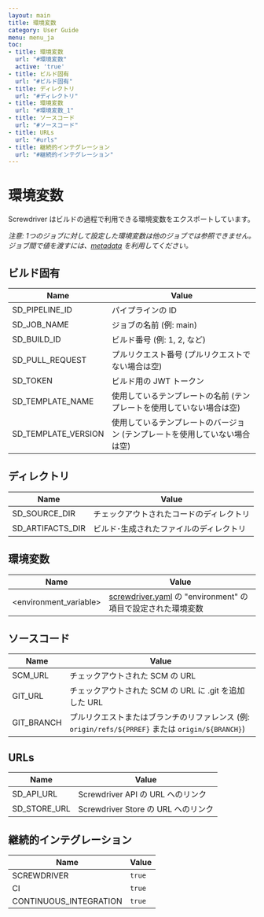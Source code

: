 ```yaml
---
layout: main
title: 環境変数
category: User Guide
menu: menu_ja
toc:
- title: 環境変数
  url: "#環境変数"
  active: 'true'
- title: ビルド固有
  url: "#ビルド固有"
- title: ディレクトリ
  url: "#ディレクトリ"
- title: 環境変数
  url: "#環境変数_1"
- title: ソースコード
  url: "#ソースコード"
- title: URLs
  url: "#urls"
- title: 継続的インテグレーション
  url: "#継続的インテグレーション"
---
```


# 環境変数

Screwdriver はビルドの過程で利用できる環境変数をエクスポートしています。

*注意: 1つのジョブに対して設定した環境変数は他のジョブでは参照できません。ジョブ間で値を渡すには、[metadata](./metadata) を利用してください。*

## ビルド固有

Name | Value
--- | ---
SD_PIPELINE_ID | パイプラインの ID
SD_JOB_NAME | ジョブの名前 (例: main)
SD_BUILD_ID | ビルド番号 (例: 1, 2, など)
SD_PULL_REQUEST | プルリクエスト番号 (プルリクエストでない場合は空)
SD_TOKEN | ビルド用の JWT トークン
SD_TEMPLATE_NAME | 使用しているテンプレートの名前 (テンプレートを使用していない場合は空)
SD_TEMPLATE_VERSION | 使用しているテンプレートのバージョン (テンプレートを使用していない場合は空)

## ディレクトリ

Name | Value
--- | ---
SD_SOURCE_DIR | チェックアウトされたコードのディレクトリ
SD_ARTIFACTS_DIR | ビルド･生成されたファイルのディレクトリ

## 環境変数

Name | Value
--- | ---
<environment_variable> | [screwdriver.yaml](configuration/) の "environment" の項目で設定された環境変数

## ソースコード

Name | Value
--- | ---
SCM_URL | チェックアウトされた SCM の URL
GIT_URL | チェックアウトされた SCM の URL に .git を追加した URL
GIT_BRANCH | プルリクエストまたはブランチのリファレンス (例: `origin/refs/${PRREF}` または `origin/${BRANCH}`)

## URLs

Name | Value
--- | ---
SD_API_URL | Screwdriver API の URL へのリンク
SD_STORE_URL | Screwdriver Store の URL へのリンク

## 継続的インテグレーション

Name | Value
--- | ---
SCREWDRIVER | `true`
CI | `true`
CONTINUOUS_INTEGRATION | `true`

